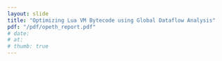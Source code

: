 ```yaml
---
layout: slide
title: "Optimizing Lua VM Bytecode using Global Dataflow Analysis"
pdf: "/pdf/opeth_report.pdf"
# date:
# at: 
# thumb: true
---
```

